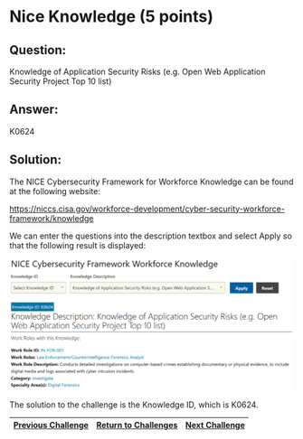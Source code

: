 # Nice Knowledge (5 points)

## Question:

Knowledge of Application Security Risks (e.g. Open Web Application Security Project Top 10 list)

## Answer:

K0624

## Solution:

The NICE Cybersecurity Framework for Workforce Knowledge can be found at the following website:

https://niccs.cisa.gov/workforce-development/cyber-security-workforce-framework/knowledge

We can enter the questions into the description textbox and select Apply so that the following result is displayed:

![nice-screenshot.png](nice-screenshot.png)

The solution to the challenge is the Knowledge ID, which is K0624.

| [Previous Challenge](/Challenges/Oversee-And-Govern/1/README.md#top) | [Return to Challenges](/Challenges/../../../#modules) | [Next Challenge](/Challenges/Oversee-And-Govern/3/README.md#top) |
| :------- | :-----: | ------: |